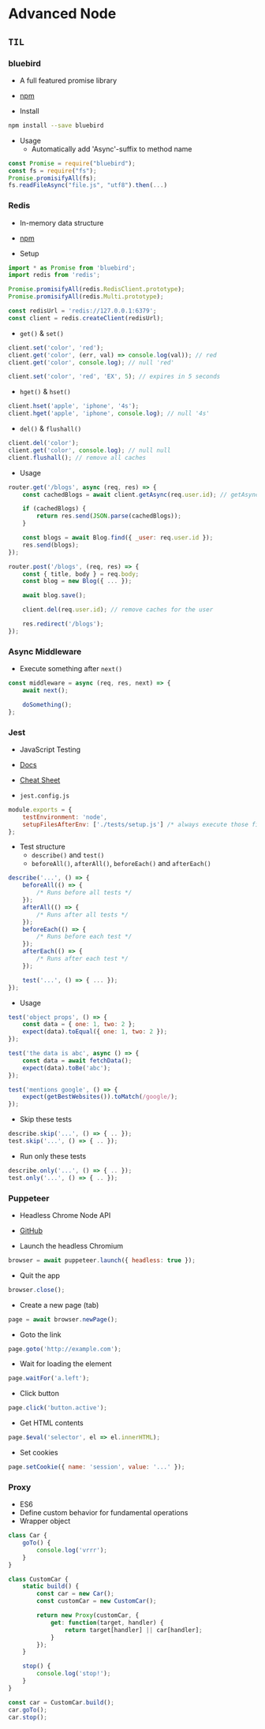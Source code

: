 # Advanced Node

## `TIL`

### bluebird

-   A full featured promise library
-   [npm](https://www.npmjs.com/package/bluebird)

-   Install

```bash
npm install --save bluebird
```

-   Usage
    -   Automatically add 'Async'-suffix to method name

```javascript
const Promise = require("bluebird");
const fs = require("fs");
Promise.promisifyAll(fs);
fs.readFileAsync("file.js", "utf8").then(...)
```

### Redis

-   In-memory data structure
-   [npm](https://www.npmjs.com/package/redis)

-   Setup

```javascript
import * as Promise from 'bluebird';
import redis from 'redis';

Promise.promisifyAll(redis.RedisClient.prototype);
Promise.promisifyAll(redis.Multi.prototype);

const redisUrl = 'redis://127.0.0.1:6379';
const client = redis.createClient(redisUrl);
```

-   `get()` & `set()`

```javascript
client.set('color', 'red');
client.get('color', (err, val) => console.log(val)); // red
client.get('color', console.log); // null 'red'

client.set('color', 'red', 'EX', 5); // expires in 5 seconds
```

-   `hget()` & `hset()`

```javascript
client.hset('apple', 'iphone', '4s');
client.hget('apple', 'iphone', console.log); // null '4s'
```

-   `del()` & `flushall()`

```javascript
client.del('color');
client.get('color', console.log); // null null
client.flushall(); // remove all caches
```

-   Usage

```javascript
router.get('/blogs', async (req, res) => {
    const cachedBlogs = await client.getAsync(req.user.id); // getAsync(); not get()

    if (cachedBlogs) {
        return res.send(JSON.parse(cachedBlogs));
    }

    const blogs = await Blog.find({ _user: req.user.id });
    res.send(blogs);
});

router.post('/blogs', (req, res) => {
    const { title, body } = req.body;
    const blog = new Blog({ ... });

    await blog.save();

    client.del(req.user.id); // remove caches for the user

    res.redirect('/blogs');
});
```

### Async Middleware

-   Execute something after `next()`

```javascript
const middleware = async (req, res, next) => {
    await next();

    doSomething();
};
```

### Jest

-   JavaScript Testing
-   [Docs](https://jestjs.io/docs/en/getting-started://jestjs.io/)
-   [Cheat Sheet](https://github.com/sapegin/jest-cheat-sheet/blob/master/Readme.md)

-   `jest.config.js`

```javascript
module.exports = {
    testEnvironment: 'node',
    setupFilesAfterEnv: ['./tests/setup.js'] /* always execute those files before testing */
};
```

-   Test structure
    -   `describe()` and `test()`
    -   `beforeAll()`, `afterAll()`, `beforeEach()` and `afterEach()`

```javascript
describe('...', () => {
    beforeAll(() => {
        /* Runs before all tests */
    });
    afterAll(() => {
        /* Runs after all tests */
    });
    beforeEach(() => {
        /* Runs before each test */
    });
    afterEach(() => {
        /* Runs after each test */
    });

    test('...', () => { ... });
});
```

-   Usage

```javascript
test('object props', () => {
    const data = { one: 1, two: 2 };
    expect(data).toEqual({ one: 1, two: 2 });
});

test('the data is abc', async () => {
    const data = await fetchData();
    expect(data).toBe('abc');
});

test('mentions google', () => {
    expect(getBestWebsites()).toMatch(/google/);
});
```

-   Skip these tests

```javascript
describe.skip('...', () => { .. });
test.skip('...', () => { .. });
```

-   Run only these tests

```javascript
describe.only('...', () => { .. });
test.only('...', () => { .. });
```

### Puppeteer

-   Headless Chrome Node API
-   [GitHub](https://github.com/GoogleChrome/puppeteer)

-   Launch the headless Chromium

```javascript
browser = await puppeteer.launch({ headless: true });
```

-   Quit the app

```javascript
browser.close();
```

-   Create a new page (tab)

```javascript
page = await browser.newPage();
```

-   Goto the link

```javascript
page.goto('http://example.com');
```

-   Wait for loading the element

```javascript
page.waitFor('a.left');
```

-   Click button

```javascript
page.click('button.active');
```

-   Get HTML contents

```javascript
page.$eval('selector', el => el.innerHTML);
```

-   Set cookies

```javascript
page.setCookie({ name: 'session', value: '...' });
```

### Proxy

-   ES6
-   Define custom behavior for fundamental operations
-   Wrapper object

```javascript
class Car {
    goTo() {
        console.log('vrrr');
    }
}

class CustomCar {
    static build() {
        const car = new Car();
        const customCar = new CustomCar();

        return new Proxy(customCar, {
            get: function(target, handler) {
                return target[handler] || car[handler];
            }
        });
    }

    stop() {
        console.log('stop!');
    }
}

const car = CustomCar.build();
car.goTo();
car.stop();
```
